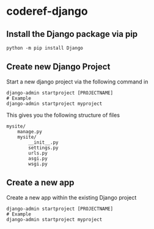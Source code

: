# coderef-django

## Install the Django package via pip
```Shell
python -m pip install Django
```

## Create new Django Project
Start a new django project via the following command in 
```Shell
django-admin startproject [PROJECTNAME]
# Example
django-admin startproject myproject
```
This gives you the following structure of files
```
mysite/
    manage.py
    mysite/
        __init__.py
        settings.py
        urls.py
        asgi.py
        wsgi.py
```
## Create a new app
Create a new app within the existing Django project
```Shell
django-admin startproject [PROJECTNAME]
# Example
django-admin startproject myproject
```
